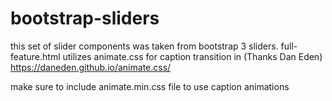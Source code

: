 # bootstrap-sliders

this set of slider components was taken from bootstrap 3 sliders. full-feature.html utilizes animate.css for caption transition in (Thanks Dan Eden) https://daneden.github.io/animate.css/

make sure to include animate.min.css file to use caption animations

